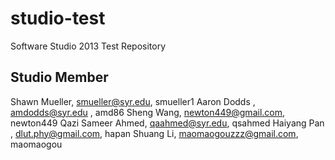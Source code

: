 studio-test
===========

Software Studio 2013 Test Repository

## Studio Member

Shawn Mueller, smueller@syr.edu, smueller1
Aaron Dodds  , amdodds@syr.edu , amd86 
Sheng Wang, newton449@gmail.com, newton449
Qazi Sameer Ahmed, qaahmed@syr.edu, qsahmed
Haiyang Pan , dlut.phy@gmail.com, hapan
Shuang Li, maomaogouzzz@gmail.com, maomaogou

